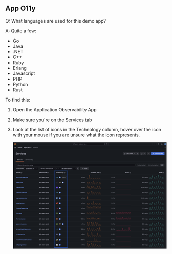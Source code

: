 ## App O11y
Q: What languages are used for this demo app? 

A: Quite a few:
- Go
- Java
- .NET
- C++
- Ruby
- Erlang
- Javascript
- PHP
- Python
- Rust

To find this:
1. Open the Application Observability App
1. Make sure you're on the Services tab 
1. Look at the list of icons in the Technology column, hover over the icon with your mouse if you are unsure what the icon represents.

    ![Top Errors Panel](/images/breakout_1/2.1-app-o11y.png)
